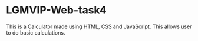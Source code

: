 # LGMVIP-Web-task4
This is a Calculator made using HTML, CSS and JavaScript. This allows user to do basic calculations.
